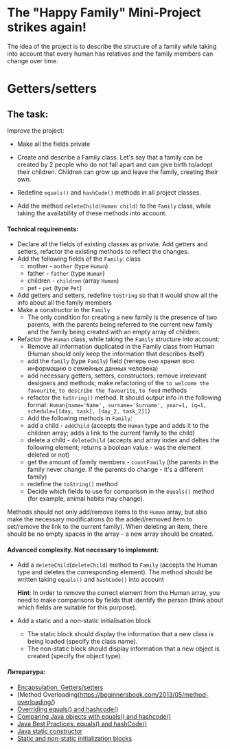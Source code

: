 # The "Happy Family" Mini-Project strikes again!

The idea of the project is to describe the structure of a family while taking into account that every human has relatives and the family members can change over time.

# Getters/setters
## The task:

Improve the project:
- Make all the fields private
- Create and describe a Family class. Let's say that a family can be created by 2 people who do not fall apart and can give birth to/adopt their children. Children can grow up and leave the family, creating their own.

- Redefine `equals()` and `hashCode()` methods in all project classes.
- Add the method `deleteChild(Human child)` to the `Family` class, while taking the availability of these methods into account.

#### Technical requirements:
- Declare all the fields of existing classes as private. Add getters and setters, refactor the existing methods to reflect the changes.
- Add the following fields of the `Family`: class
    - mother - `mother` (type `Human`)
    - father - `father` (type `Human`)
    - children - `children` (array `Human`)
    - pet - `pet` (type `Pet`)
- Add getters and setters, redefine `toString` so that it would show all the info about all the family members
- Make a constructor in the `Family`
    - The only condition for creating a new family is the presence of two parents, with the parents being referred to the current new family and the family being created with an empty array of children.
- Refactor the `Human` class, while taking the `Family` structure into account:
    - Remove all information duplicated in the Family class from Human (Human should only keep the information that describes itself)
    - add the `family` (type `Family`) field (теперь оно хранит всю информацию о семейных данных человека)
    - add necessary getters, setters, constructors; remove irrelevant designers and methods; make refactoring of the  ` to welcome the favourite `, ` to describe the favourite `, ` to feed ` methods
    - refactor the `toString()` method. It should output info in the following format:
      `Human{name='Name', surname='Surname', year=1, iq=1, schedule=[[day, task], [day_2, task_2]]}`
    - Add the following methods in `Family`:
    - add a child - `addChild` (accepts the `Human` type and adds it to the children array; adds a link to the current family to the child)
    - delete a child -  `deleteChild` (accepts and array index and deltes the following element; returns a boolean value - was the element deleted or not)
    - get the amount of family members - `countFamily` (the parents in the family never change. If the parents do change - it's a different family)
    - redefine the `toString()` method
    - Decide which fields to use for comparison in the `equals()` method (for example, animal habits may change).

Methods should not only add/remove items to the `Human` array, but also make the necessary modifications (to the added/removed item to set/remove the link to the current family). When deleting an item, there should be no empty spaces in the array - a new array should be created.

#### Advanced complexity. Not necessary to implement:
- Add a  `deleteChild`(`deleteChild`) method to `Family` (accepts the Human type and deletes the corresponding element). The method should be written taking  `equals()` and `hashCode()` into account

  **Hint**: In order to remove the correct element from the Human array, you need to make comparisons by fields that identify the person (think about which fields are suitable for this purpose).

- Add a static and a non-static initialisation block
    - The static block should display the information that a new class is being loaded (specify the class name).
    - The non-static block should display information that a new object is created (specify the object type).


#### Литература:
- [Encapsulation. Getters/setters](https://www.geeksforgeeks.org/encapsulation-in-java/)
- [Method Overloading(https://beginnersbook.com/2013/05/method-overloading/)
- [Overriding equals() and hashcode()](https://www.mkyong.com/java/java-how-to-overrides-equals-and-hashcode/)
- [Comparing Java objects with equals() and hashcode()](https://www.javaworld.com/article/3305792/learn-java/java-challengers-4-comparing-java-objects-with-equals-and-hashcode.html)
- [Java Best Practices: equals() and hashCode()](https://www.intigua.com/blog/good-and-bad-equals-and-hashcode)
- [Java static constructor](https://softwareengineering.stackexchange.com/questions/228242/working-with-static-constructor-in-java)
- [Static and non-static initialization blocks](https://www.quora.com/What-is-difference-between-non-static-block-and-instance-initialize-block)
